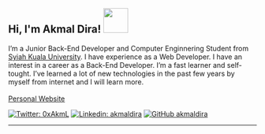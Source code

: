 <h2> Hi, I'm Akmal Dira! <img src="https://media.giphy.com/media/mGcNjsfWAjY5AEZNw6/giphy.gif" width="50"></h2>
I’m a Junior Back-End Developer and Computer Enginnering Student from <a href="https://usk.ac.id">Syiah Kuala University</a>. I have experience as a Web Developer. I have an interest in a career as a Back-End Developer. I’m a fast learner and self-tought. I’ve learned a lot of new technologies in the past few years by myself from internet and I will learn more.
</br></br>
<a href="https://akmaldira.dev">Personal Website</a>
<p><em>
</em></p>

[![Twitter: 0xAkmL](https://img.shields.io/twitter/follow/0xAkmL?style=social)](https://twitter.com/0xAkmL)
[![Linkedin: akmaldira](https://img.shields.io/badge/-akmaldira-blue?style=flat-square&logo=Linkedin&logoColor=white&link=https://www.linkedin.com/in/akmaldira/)](https://www.linkedin.com/in/akmaldira/)
[![GitHub akmaldira](https://img.shields.io/github/followers/akmaldira?label=follow&style=social)](https://github.com/akmaldira)



---
